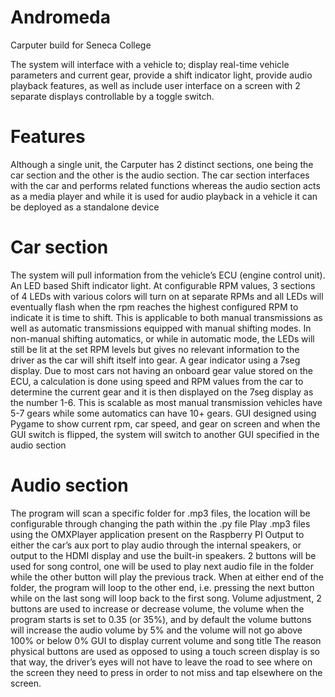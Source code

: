 # Andromeda
Carputer build for Seneca College

The system will interface with a vehicle to; display real-time vehicle parameters and current gear, provide a shift indicator light, provide audio playback features, as well as include user interface on a screen with 2 separate displays controllable by a toggle switch.

# Features
Although a single unit, the Carputer has 2 distinct sections, one being the car section and the other is the audio section. The car section interfaces with the car and performs related functions whereas the audio section acts as a media player and while it is used for audio playback in a vehicle it can be deployed as a standalone device

# Car section
The system will pull information from the vehicle’s ECU (engine control unit).
An LED based Shift indicator light. At configurable RPM values, 3 sections of 4 LEDs with various colors will turn on at separate RPMs and all LEDs will eventually flash when the rpm reaches the highest configured RPM to indicate it is time to shift. This is applicable to both manual transmissions as well as automatic transmissions equipped with manual shifting modes. In non-manual shifting automatics, or while in automatic mode, the LEDs will still be lit at the set RPM levels but gives no relevant information to the driver as the car will shift itself into gear.
A gear indicator using a 7seg display. Due to most cars not having an onboard gear value stored on the ECU, a calculation is done using speed and RPM values from the car to determine the current gear and it is then displayed on the 7seg display as the number 1-6. This is scalable as most manual transmission vehicles have 5-7 gears while some automatics can have 10+ gears.
GUI designed using Pygame to show current rpm, car speed, and gear on screen and when the GUI switch is flipped, the system will switch to another GUI specified in the audio section

# Audio section
The program will scan a specific folder for .mp3 files, the location will be configurable through changing the path within the .py file
Play .mp3 files using the OMXPlayer application present on the Raspberry PI
Output to either the car’s aux port to play audio through the internal speakers, or output to the HDMI display and use the built-in speakers.
2 buttons will be used for song control, one will be used to play next audio file in the folder while the other button will play the previous track. When at either end of the folder, the program will loop to the other end, i.e. pressing the next button while on the last song will loop back to the first song.
Volume adjustment, 2 buttons are used to increase or decrease volume, the volume when the program starts is set to 0.35 (or 35%), and by default the volume buttons will increase the audio volume by 5% and the volume will not go above 100% or below 0% 
GUI to display current volume and song title
The reason physical buttons are used as opposed to using a touch screen display is so that way, the driver’s eyes will not have to leave the road to see where on the screen they need to press in order to not miss and tap elsewhere on the screen.
